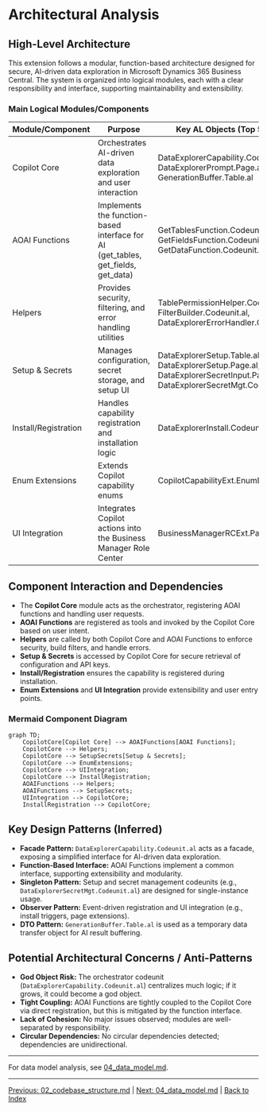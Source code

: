# Architectural Analysis

## High-Level Architecture

This extension follows a modular, function-based architecture designed for secure, AI-driven data exploration in Microsoft Dynamics 365 Business Central. The system is organized into logical modules, each with a clear responsibility and interface, supporting maintainability and extensibility.

### Main Logical Modules/Components

| Module/Component         | Purpose                                                                 | Key AL Objects (Top 5-10)                          |
|-------------------------|-------------------------------------------------------------------------|----------------------------------------------------|
| Copilot Core            | Orchestrates AI-driven data exploration and user interaction             | DataExplorerCapability.Codeunit.al, DataExplorerPrompt.Page.al, GenerationBuffer.Table.al |
| AOAI Functions          | Implements the function-based interface for AI (get_tables, get_fields, get_data) | GetTablesFunction.Codeunit.al, GetFieldsFunction.Codeunit.al, GetDataFunction.Codeunit.al |
| Helpers                 | Provides security, filtering, and error handling utilities               | TablePermissionHelper.Codeunit.al, FilterBuilder.Codeunit.al, DataExplorerErrorHandler.Codeunit.al |
| Setup & Secrets         | Manages configuration, secret storage, and setup UI                      | DataExplorerSetup.Table.al, DataExplorerSetup.Page.al, DataExplorerSecretInput.Page.al, DataExplorerSecretMgt.Codeunit.al |
| Install/Registration    | Handles capability registration and installation logic                   | DataExplorerInstall.Codeunit.al                    |
| Enum Extensions         | Extends Copilot capability enums                                         | CopilotCapabilityExt.EnumExt.al                    |
| UI Integration          | Integrates Copilot actions into the Business Manager Role Center         | BusinessManagerRCExt.PageExt.al                    |

## Component Interaction and Dependencies

- The **Copilot Core** module acts as the orchestrator, registering AOAI functions and handling user requests.
- **AOAI Functions** are registered as tools and invoked by the Copilot Core based on user intent.
- **Helpers** are called by both Copilot Core and AOAI Functions to enforce security, build filters, and handle errors.
- **Setup & Secrets** is accessed by Copilot Core for secure retrieval of configuration and API keys.
- **Install/Registration** ensures the capability is registered during installation.
- **Enum Extensions** and **UI Integration** provide extensibility and user entry points.

### Mermaid Component Diagram

```mermaid
graph TD;
    CopilotCore[Copilot Core] --> AOAIFunctions[AOAI Functions];
    CopilotCore --> Helpers;
    CopilotCore --> SetupSecrets[Setup & Secrets];
    CopilotCore --> EnumExtensions;
    CopilotCore --> UIIntegration;
    CopilotCore --> InstallRegistration;
    AOAIFunctions --> Helpers;
    AOAIFunctions --> SetupSecrets;
    UIIntegration --> CopilotCore;
    InstallRegistration --> CopilotCore;
```

## Key Design Patterns (Inferred)

- **Facade Pattern:** `DataExplorerCapability.Codeunit.al` acts as a facade, exposing a simplified interface for AI-driven data exploration.
- **Function-Based Interface:** AOAI Functions implement a common interface, supporting extensibility and modularity.
- **Singleton Pattern:** Setup and secret management codeunits (e.g., `DataExplorerSecretMgt.Codeunit.al`) are designed for single-instance usage.
- **Observer Pattern:** Event-driven registration and UI integration (e.g., install triggers, page extensions).
- **DTO Pattern:** `GenerationBuffer.Table.al` is used as a temporary data transfer object for AI result buffering.

## Potential Architectural Concerns / Anti-Patterns

- **God Object Risk:** The orchestrator codeunit (`DataExplorerCapability.Codeunit.al`) centralizes much logic; if it grows, it could become a god object.
- **Tight Coupling:** AOAI Functions are tightly coupled to the Copilot Core via direct registration, but this is mitigated by the function interface.
- **Lack of Cohesion:** No major issues observed; modules are well-separated by responsibility.
- **Circular Dependencies:** No circular dependencies detected; dependencies are unidirectional.

---
For data model analysis, see [04_data_model.md](./04_data_model.md).

---
[Previous: 02_codebase_structure.md](./02_codebase_structure.md) | [Next: 04_data_model.md](./04_data_model.md) | [Back to Index](./index.md)
